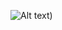 ![Alt text]([https://cdn.dribbble.com/userupload/9811880/file/original-7b52c337a5b706427bdb870e77a2e898.png?resize=752x))
